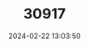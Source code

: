 ---
title: "30917"
category: "Cornutia obovata"
draft: false
date: 2024-02-22 13:03:50
languages:
  Spanish; Castilian: ["Capá Jigüerilla", "Nigua", "Palo De Nigua"]
---